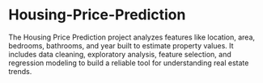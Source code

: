 # Housing-Price-Prediction
The Housing Price Prediction project analyzes features like location, area, bedrooms, bathrooms, and year built to estimate property values. It includes data cleaning, exploratory analysis, feature selection, and regression modeling to build a reliable tool for understanding real estate trends.
